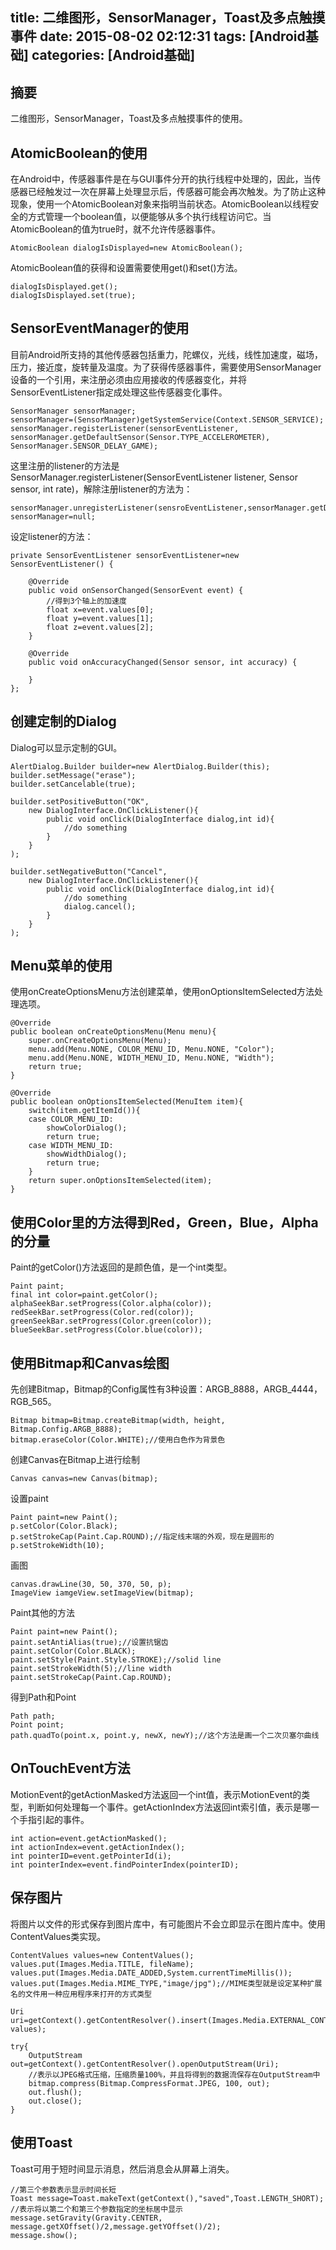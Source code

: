 title: 二维图形，SensorManager，Toast及多点触摸事件
date: 2015-08-02 02:12:31
tags: [Android基础]
categories: [Android基础]
---

## 摘要
二维图形，SensorManager，Toast及多点触摸事件的使用。

<!--more-->

## AtomicBoolean的使用

在Android中，传感器事件是在与GUI事件分开的执行线程中处理的，因此，当传感器已经触发过一次在屏幕上处理显示后，传感器可能会再次触发。为了防止这种现象，使用一个AtomicBoolean对象来指明当前状态。AtomicBoolean以线程安全的方式管理一个boolean值，以便能够从多个执行线程访问它。当AtomicBoolean的值为true时，就不允许传感器事件。

	AtomicBoolean dialogIsDisplayed=new AtomicBoolean();

AtomicBoolean值的获得和设置需要使用get()和set()方法。

	dialogIsDisplayed.get();
	dialogIsDisplayed.set(true);

## SensorEventManager的使用

目前Android所支持的其他传感器包括重力，陀螺仪，光线，线性加速度，磁场，压力，接近度，旋转量及温度。为了获得传感器事件，需要使用SensorManager设备的一个引用，来注册必须由应用接收的传感器变化，并将SensorEventListener指定成处理这些传感器变化事件。

	SensorManager sensorManager;
	sensorManager=(SensorManager)getSystemService(Context.SENSOR_SERVICE);
	sensorManager.registerListener(sensorEventListener, sensorManager.getDefaultSensor(Sensor.TYPE_ACCELEROMETER), SensorManager.SENSOR_DELAY_GAME);

这里注册的listener的方法是SensorManager.registerListener(SensorEventListener listener, Sensor sensor, int rate)，解除注册listener的方法为：

	sensorManager.unregisterListener(sensroEventListener,sensorManager.getDefaultSensor(SensorManager.SENSOR_ACCELEROMETER));
	sensorManager=null;
	
设定listener的方法：

	private SensorEventListener sensorEventListener=new SensorEventListener() {
		
		@Override
		public void onSensorChanged(SensorEvent event) {
			//得到3个轴上的加速度
			float x=event.values[0];
			float y=event.values[1];
			float z=event.values[2];
		}
		
		@Override
		public void onAccuracyChanged(Sensor sensor, int accuracy) {
			
		}
	};

## 创建定制的Dialog

Dialog可以显示定制的GUI。

	AlertDialog.Builder builder=new AlertDialog.Builder(this);
	builder.setMessage("erase");
	builder.setCancelable(true);
	
	builder.setPositiveButton("OK",
		new DialogInterface.OnClickListener(){
			public void onClick(DialogInterface dialog,int id){
				//do something
			}
		}
	);

	builder.setNegativeButton("Cancel",
		new DialogInterface.OnClickListener(){
			public void onClick(DialogInterface dialog,int id){
				//do something
				dialog.cancel();
			}
		}
	);

## Menu菜单的使用

使用onCreateOptionsMenu方法创建菜单，使用onOptionsItemSelected方法处理选项。

	@Override
	public boolean onCreateOptionsMenu(Menu menu){
		super.onCreateOptionsMenu(Menu);
		menu.add(Menu.NONE, COLOR_MENU_ID, Menu.NONE, "Color");
		menu.add(Menu.NONE, WIDTH_MENU_ID, Menu.NONE, "Width");
		return true;
	}

	@Override
	public boolean onOptionsItemSelected(MenuItem item){
		switch(item.getItemId()){
		case COLOR_MENU_ID:
			showColorDialog();
			return true;
		case WIDTH_MENU_ID:
			showWidthDialog();
			return true;
		}
		return super.onOptionsItemSelected(item);
	}

## 使用Color里的方法得到Red，Green，Blue，Alpha的分量

Paint的getColor()方法返回的是颜色值，是一个int类型。

	Paint paint;
	final int color=paint.getColor();
	alphaSeekBar.setProgress(Color.alpha(color));
	redSeekBar.setProgress(Color.red(color));
	greenSeekBar.setProgress(Color.green(color));
	blueSeekBar.setProgress(Color.blue(color));

## 使用Bitmap和Canvas绘图

先创建Bitmap，Bitmap的Config属性有3种设置：ARGB_8888，ARGB_4444，RGB_565。

	Bitmap bitmap=Bitmap.createBitmap(width, height, Bitmap.Config.ARGB_8888);
	bitmap.eraseColor(Color.WHITE);//使用白色作为背景色

创建Canvas在Bitmap上进行绘制

	Canvas canvas=new Canvas(bitmap);

设置paint

	Paint paint=new Paint();
	p.setColor(Color.Black);
	p.setStrokeCap(Paint.Cap.ROUND);//指定线末端的外观，现在是圆形的
	p.setStrokeWidth(10);

画图

	canvas.drawLine(30, 50, 370, 50, p);
	ImageView iamgeView.setImageView(bitmap);


Paint其他的方法

	Paint paint=new Paint();
	paint.setAntiAlias(true);//设置抗锯齿
	paint.setColor(Color.BLACK);
	paint.setStyle(Paint.Style.STROKE);//solid line
	paint.setStrokeWidth(5);//line width
	paint.setStrokeCap(Paint.Cap.ROUND);

得到Path和Point

	Path path;
	Point point;
	path.quadTo(point.x, point.y, newX, newY);//这个方法是画一个二次贝塞尔曲线

## OnTouchEvent方法

MotionEvent的getActionMasked方法返回一个int值，表示MotionEvent的类型，判断如何处理每一个事件。getActionIndex方法返回int索引值，表示是哪一个手指引起的事件。

	int action=event.getActionMasked();
	int actionIndex=event.getActionIndex();
	int pointerID=event.getPointerId(i);
	int pointerIndex=event.findPointerIndex(pointerID);

## 保存图片

将图片以文件的形式保存到图片库中，有可能图片不会立即显示在图片库中。使用ContentValues类实现。

	ContentValues values=new ContentValues();
	values.put(Images.Media.TITLE, fileName);
	values.put(Images.Media.DATE_ADDED,System.currentTimeMillis());
	values.put(Images.Media.MIME_TYPE,"image/jpg");//MIME类型就是设定某种扩展名的文件用一种应用程序来打开的方式类型

	Uri uri=getContext().getContentResolver().insert(Images.Media.EXTERNAL_CONTENT_URI, values);

	try{
		OutputStream out=getContext().getContentResolver().openOutputStream(Uri);
		//表示以JPEG格式压缩，压缩质量100%，并且将得到的数据流保存在OutputStream中
		bitmap.compress(Bitmap.CompressFormat.JPEG, 100, out);
		out.flush();
		out.close();
	}

## 使用Toast

Toast可用于短时间显示消息，然后消息会从屏幕上消失。

	//第三个参数表示显示时间长短
	Toast message=Toast.makeText(getContext(),"saved",Toast.LENGTH_SHORT);
	//表示将以第二个和第三个参数指定的坐标居中显示
	message.setGravity(Gravity.CENTER, message.getXOffset()/2,message.getYOffset()/2);
	message.show();